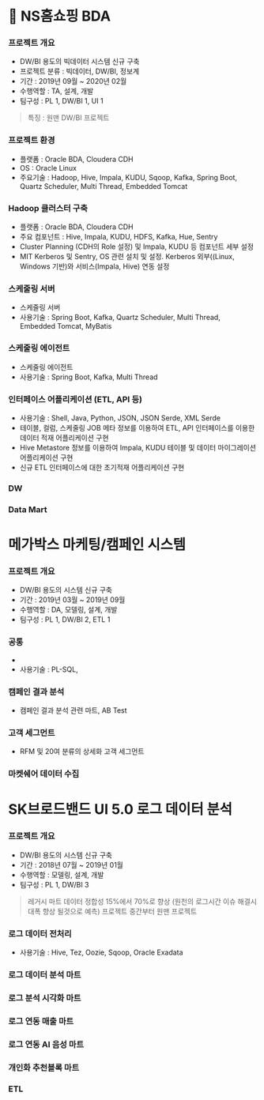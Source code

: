 # :high_brightness: NS홈쇼핑 BDA
### 프로젝트 개요
* DW/BI 용도의 빅데이터 시스템 신규 구축
* 프로젝트 분류 : 빅데이터, DW/BI, 정보계
* 기간 : 2019년 09월 ~ 2020년 02월
* 수행역할 : TA, 설계, 개발
* 팀구성 : PL 1, DW/BI 1, UI 1
> 특징 : 원맨 DW/BI 프로젝트
### 프로젝트 환경
* 플랫폼 : Oracle BDA, Cloudera CDH
* OS : Oracle Linux
* 주요기술 : Hadoop, Hive, Impala, KUDU, Sqoop, Kafka, Spring Boot, Quartz Scheduler, Multi Thread, Embedded Tomcat
### Hadoop 클러스터 구축
* 플랫폼 : Oracle BDA, Cloudera CDH
* 주요 컴포넌트 : Hive, Impala, KUDU, HDFS, Kafka, Hue, Sentry
* Cluster Planning (CDH의 Role 설정) 및 Impala, KUDU 등 컴포넌트 세부 설정
* MIT Kerberos 및 Sentry, OS 관련 설치 및 설정. Kerberos 외부((Linux, Windows 기반)와 서비스(Impala, Hive) 연동 설정
### 스케줄링 서버
* 스케줄링 서버
* 사용기술 : Spring Boot, Kafka, Quartz Scheduler, Multi Thread, Embedded Tomcat, MyBatis
### 스케줄링 에이전트
* 스케줄링 에이전트
* 사용기술 : Spring Boot, Kafka, Multi Thread
### 인터페이스 어플리케이션 (ETL, API 등)
* 사용기술 : Shell, Java, Python, JSON, JSON Serde, XML Serde
* 테이블, 컬럼, 스케줄링 JOB 메타 정보를 이용하여 ETL, API 인터페이스를 이용한 데이터 적재 어플리케이션 구현
* Hive Metastore 정보를 이용하여 Impala, KUDU 테이블 및 데이터 마이그레이션 어플리케이션 구현
* 신규 ETL 인터페이스에 대한 초기적재 어플리케이션 구현
### DW
### Data Mart

# 메가박스 마케팅/캠페인 시스템
### 프로젝트 개요
* DW/BI 용도의 시스템 신규 구축
* 기간 : 2019년 03월 ~ 2019년 09월
* 수행역할 : DA, 모델링, 설계, 개발
* 팀구성 : PL 1, DW/BI 2, ETL 1
### 공통
* 
* 사용기술 : PL-SQL, 
### 캠페인 결과 분석
* 캠페인 결과 분석 관련 마트, AB Test
### 고객 세그먼트
* RFM 및 20여 분류의 상세화 고객 세그먼트
### 마켓쉐어 데이터 수집

# SK브로드밴드 UI 5.0 로그 데이터 분석
### 프로젝트 개요
* DW/BI 용도의 시스템 신규 구축
* 기간 : 2018년 07월 ~ 2019년 01월
* 수행역할 : 모델링, 설계, 개발
* 팀구성 : PL 1, DW/BI 3
> 레거시 마트 데이터 정합성 15%에서 70%로 향상 (원천의 로그시간 이슈 해결시 대폭 향상 될것으로 예측)
> 프로젝트 중간부터 원맨 프로젝트
### 로그 데이터 전처리
* 사용기술 : Hive, Tez, Oozie, Sqoop, Oracle Exadata
### 로그 데이터 분석 마트
### 로그 분석 시각화 마트
### 로그 연동 매출 마트
### 로그 연동 AI 음성 마트
### 개인화 추천블록 마트
### ETL


